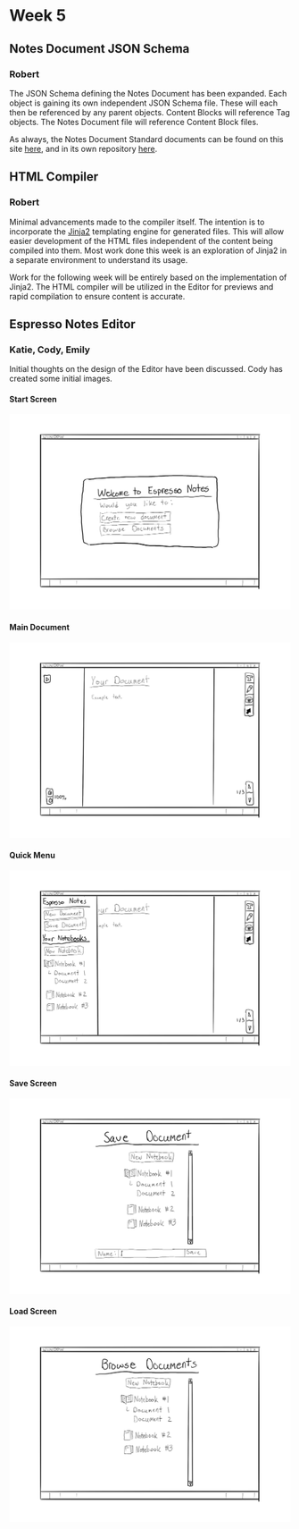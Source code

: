 # Week 5

## Notes Document JSON Schema

### Robert

The JSON Schema defining the Notes Document has been expanded.
Each object is gaining its own independent JSON Schema file. 
These will each then be referenced by any parent objects.
Content Blocks will reference Tag objects.
The Notes Document file will reference Content Block files.

As always, the Notes Document Standard documents can be found on this site [here](./docs/schemas.html), and in its own repository [here](https://github.com/Espresso-Notes/NotesDocumentStandard).

## HTML Compiler

### Robert

Minimal advancements made to the compiler itself.
The intention is to incorporate the [Jinja2](https://jinja.palletsprojects.com/en/3.1.x/) templating engine for generated files.
This will allow easier development of the HTML files independent of the content being compiled into them.
Most work done this week is an exploration of Jinja2 in a separate environment to understand its usage.

Work for the following week will be entirely based on the implementation of Jinja2.
The HTML compiler will be utilized in the Editor for previews and rapid compilation to ensure content is accurate.

## Espresso Notes Editor

### Katie, Cody, Emily

Initial thoughts on the design of the Editor have been discussed.
Cody has created some initial images.

#### Start Screen
![Start Screen](week5/start_screen.png)

#### Main Document
![Main Document](week5/main_document.png)

#### Quick Menu
![Quick Menu](week5/quick_menu.png)

#### Save Screen
![Save Screen](week5/save_screen.png)

#### Load Screen
![Load Screen](week5/load_screen.png)
